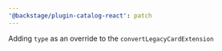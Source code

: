 ```yaml
---
'@backstage/plugin-catalog-react': patch
---
```


Adding `type` as an override to the `convertLegacyCardExtension`
